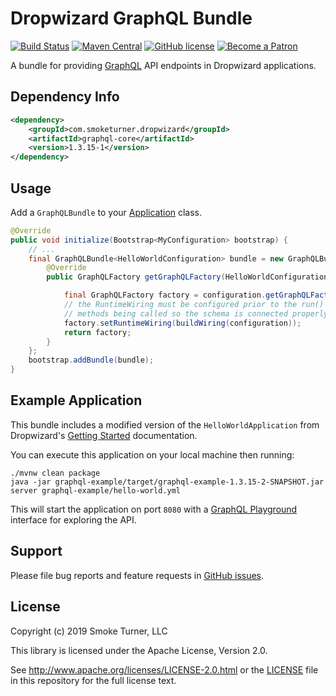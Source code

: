 Dropwizard GraphQL Bundle
========================
[![Build Status](https://travis-ci.org/smoketurner/dropwizard-graphql.svg?branch=master)](https://travis-ci.org/smoketurner/dropwizard-graphql)
[![Maven Central](https://img.shields.io/maven-central/v/com.smoketurner.dropwizard/dropwizard-graphql.svg?style=flat-square)](https://maven-badges.herokuapp.com/maven-central/com.smoketurner.dropwizard/dropwizard-graphql/)
[![GitHub license](https://img.shields.io/github/license/smoketurner/dropwizard-graphql.svg?style=flat-square)](https://github.com/smoketurner/dropwizard-graphql/tree/master)
[![Become a Patron](https://img.shields.io/badge/Patron-Patreon-red.svg)](https://www.patreon.com/bePatron?u=9567343)

A bundle for providing [GraphQL](http://graphql.org) API endpoints in Dropwizard applications.

Dependency Info
---------------
```xml
<dependency>
    <groupId>com.smoketurner.dropwizard</groupId>
    <artifactId>graphql-core</artifactId>
    <version>1.3.15-1</version>
</dependency>
```

Usage
-----
Add a `GraphQLBundle` to your [Application](https://www.dropwizard.io/1.3.12/dropwizard-core/apidocs/io/dropwizard/Application.html) class.

```java
@Override
public void initialize(Bootstrap<MyConfiguration> bootstrap) {
    // ...
    final GraphQLBundle<HelloWorldConfiguration> bundle = new GraphQLBundle<HelloWorldConfiguration>() {
        @Override
        public GraphQLFactory getGraphQLFactory(HelloWorldConfiguration configuration) {

            final GraphQLFactory factory = configuration.getGraphQLFactory();
            // the RuntimeWiring must be configured prior to the run()
            // methods being called so the schema is connected properly.
            factory.setRuntimeWiring(buildWiring(configuration));
            return factory;
        }
    };
    bootstrap.addBundle(bundle);
}
```

Example Application
-------------------
This bundle includes a modified version of the `HelloWorldApplication` from Dropwizard's [Getting Started](https://www.dropwizard.io/1.3.12/docs/getting-started.html) documentation.

You can execute this application on your local machine then running:

```
./mvnw clean package
java -jar graphql-example/target/graphql-example-1.3.15-2-SNAPSHOT.jar server graphql-example/hello-world.yml
```

This will start the application on port `8080` with a [GraphQL Playground](https://github.com/prisma-labs/graphql-playground) interface for exploring the API.

Support
-------
Please file bug reports and feature requests in [GitHub issues](https://github.com/smoketurner/dropwizard-graphql/issues).

License
-------
Copyright (c) 2019 Smoke Turner, LLC

This library is licensed under the Apache License, Version 2.0.

See http://www.apache.org/licenses/LICENSE-2.0.html or the [LICENSE](LICENSE) file in this repository for the full license text.

